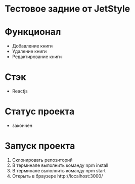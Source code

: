 # Тестовое задние от JetStyle 

# Функционал

- Добавление книги
- Удаление книги
- Редактирование книги

# Стэк
- Reactjs

# Статус проекта
- закончен

# Запуск проекта
1. Склонировать репозиторий
2. В терминале выполнить команду npm install
3. В терминале выполнить команду npm start
4. Открыть в браузере http://localhost:3000/
